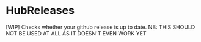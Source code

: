 # HubReleases
[WIP] Checks whether your github release is up to date.
NB: THIS SHOULD NOT BE USED AT ALL AS IT DOESN'T EVEN WORK YET
